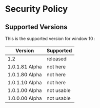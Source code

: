# Security Policy

## Supported Versions

This is the supported version for window 10 :

| Version | Supported          |
|---------|--------------------|
| 1.2 | released |
| 1.0.1.81 Alpha | not here |
| 1.0.1.80 Alpha | not here |
| 1.0.1.10 Alpha | not here |
| 1.0.1.00 Alpha | not usable |
| 1.0.0.00 Alpha | not usable |


